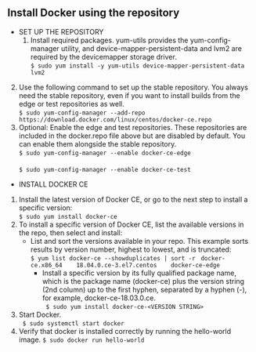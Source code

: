 ## Install Docker using the repository
*  SET UP THE REPOSITORY  
	1. Install required packages. yum-utils provides the yum-config-manager utility, and device-mapper-persistent-data and lvm2 are required by the devicemapper storage driver. <br> ```$ sudo yum install -y yum-utils device-mapper-persistent-data lvm2  ```<br/>
  2. Use the following command to set up the stable repository. You always need the stable repository, even if you want to install builds from the edge or test repositories as well. <br> ```$ sudo yum-config-manager --add-repo  https://download.docker.com/linux/centos/docker-ce.repo  ```<br/>
  3. Optional: Enable the edge and test repositories. These repositories are included in the docker.repo file above but are disabled by default. You can enable them alongside the stable repository. <br> ``` $ sudo yum-config-manager --enable docker-ce-edge ``` <br/> <br> ``` $ sudo yum-config-manager --enable docker-ce-test ``` <br/>

- INSTALL DOCKER CE
1. Install the latest version of Docker CE, or go to the next step to install a specific version: <br> ```$ sudo yum install docker-ce ``` <br/>
2. To install a specific version of Docker CE, list the available versions in the repo, then select and install:
	- List and sort the versions available in your repo. This example sorts results by version number, highest to lowest, and is truncated:  <br> ``` $ yum list docker-ce --showduplicates | sort -r ``` 
``` docker-ce.x86_64    18.04.0.ce-3.el7.centos    docker-ce-edge```<br/> 
		- Install a specific version by its fully qualified package name, which is the package name (docker-ce) plus the version string (2nd column) up to the first hyphen, separated by a hyphen (-), for example, docker-ce-18.03.0.ce. <br> ``` $ sudo yum install docker-ce-<VERSION STRING>``` <br/>
3. Start Docker. <br> ``` $ sudo systemctl start docker```<br/>
4. Verify that docker is installed correctly by running the hello-world image.
```$ sudo docker run hello-world ```
